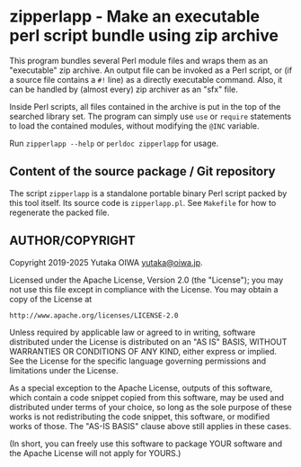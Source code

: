 # zipperlapp - Make an executable perl script bundle using zip archive

This program bundles several Perl module files and wraps them as an
"executable" zip archive.  An output file can be invoked as a Perl
script, or (if a source file contains a `#!` line) as a directly
executable command.  Also, it can be handled by (almost every) zip
archiver as an "sfx" file.

Inside Perl scripts, all files contained in the archive is put in the
top of the searched library set.  The program can simply use `use` or
`require` statements to load the contained modules, without modifying
the `@INC` variable.

Run `zipperlapp --help` or `perldoc zipperlapp` for usage.

## Content of the source package / Git repository

The script `zipperlapp` is a standalone portable binary Perl script
packed by this tool itself.  Its source code is `zipperlapp.pl`.  See
`Makefile` for how to regenerate the packed file.

## AUTHOR/COPYRIGHT

Copyright 2019-2025 Yutaka OIWA <yutaka@oiwa.jp>.

Licensed under the Apache License, Version 2.0 (the "License");
you may not use this file except in compliance with the License.
You may obtain a copy of the License at

    http://www.apache.org/licenses/LICENSE-2.0

Unless required by applicable law or agreed to in writing, software
distributed under the License is distributed on an "AS IS" BASIS,
WITHOUT WARRANTIES OR CONDITIONS OF ANY KIND, either express or implied.
See the License for the specific language governing permissions and
limitations under the License.

As a special exception to the Apache License, outputs of this
software, which contain a code snippet copied from this software, may
be used and distributed under terms of your choice, so long as the
sole purpose of these works is not redistributing the code snippet,
this software, or modified works of those.  The "AS-IS BASIS" clause
above still applies in these cases.

(In short, you can freely use this software to package YOUR software
and the Apache License will not apply for YOURS.)


